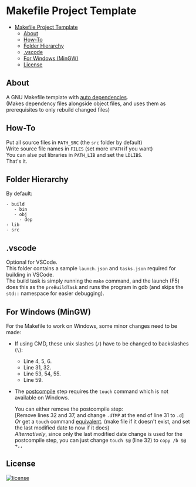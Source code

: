 
# Makefile Project Template

- [Makefile Project Template](#makefile-project-template)
  - [About](#about)
  - [How-To](#how-to)
  - [Folder Hierarchy](#folder-hierarchy)
  - [.vscode](#vscode)
  - [For Windows (MinGW)](#for-windows-mingw)
  - [License](#license)

## About

A GNU Makefile template with [auto dependencies](https://make.mad-scientist.net/papers/advanced-auto-dependency-generation).  
(Makes dependency files alongside object files, and uses them as prerequisites to only rebuild changed files)

## How-To

Put all source files in `PATH_SRC` (the `src` folder by default)  
Write source file names in `FILES` (set more `VPATH` if you want)  
You can alse put libraries in `PATH_LIB` and set the `LDLIBS`.  
That's it.

## Folder Hierarchy

By default:

```text
- build
   - bin
   - obj
     - dep
- lib
- src
```

## .vscode

Optional for VSCode.  
This folder contains a sample `launch.json` and `tasks.json` required for building in VSCode.  
The build task is simply running the `make` command, and the launch (F5) does this as the `preBuildTask` and runs the program in gdb (and skips the `std::` namespace for easier debugging).

## For Windows (MinGW)

For the Makefile to work on Windows, some minor changes need to be made:

- If using CMD, these unix slashes (`/`) have to be changed to backslashes (`\`):

  - Line 4, 5, 6.
  - Line 31, 32.
  - Line 53, 54, 55.
  - Line 59.
  
- The [postcompile](http://make.mad-scientist.net/papers/advanced-auto-dependency-generation/#unusual) step requires the `touch` command which is not available on Windows.

    You can either remove the postcompile step:  
    [Remove lines 32 and 37, and change `.dTMP` at the end of line 31 to `.d`]  
    *Or* get a `touch` command [equivalent](https://stackoverflow.com/a/30019017). (make file if it doesn't exist, and set the last modified date to now if it does)  
    *Alternatively*, since only the last modified date change is used for the postcompile step, you can just change `touch $@` (line 32) to `copy /b $@ +,,`

## License

[![license](https://img.shields.io/badge/license-MIT-blue.svg?style=flat)](https://github.com/MisaghM/Makefile-Project-Template/blob/main/LICENSE "Repository License")
